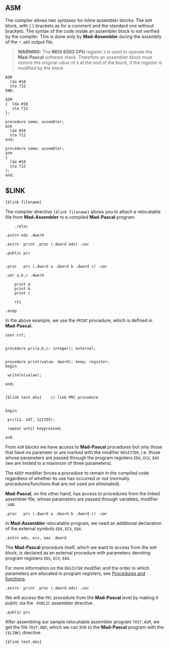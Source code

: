 #

## ASM

The compiler allows two syntaxes for inline assembler blocks: The `ASM` block, with { } brackets as for a comment and the standard one without brackets. The syntax of the code inside an assembler block is not verified by the compiler. This is done only by **Mad-Assembler** during the assembly of the `*.a65` output file.

> **WARNING:**
The **MOS 6502 CPU** register `X` is used to operate the **Mad-Pascal** software stack. Therefore an assembler block must restore the original value of `X` at the end of the block, if the register is modified by the block.

```Delphi
ASM
  lda #10
  sta 712
END;
```

```Delphi
ASM
{  lda #10
   sta 712
};
```

```Delphi
procedure name; assembler;
asm
  lda #10
  sta 712
end;
```

```Delphi
procedure name; assembler;
asm
{
  lda #10
  sta 712
};
end;
```

## $LINK

```Delphi
{$link filename}
```

The compiler directive `{$link filename}` allows you to attach a relocatable file from **Mad-Assembler** to a compiled **Mad-Pascal** program.

```Delphi
	.reloc

.extrn edx .dword

.extrn	print .proc (.dword edx) .var

.public	prc


.proc	prc (.dword a .dword b .dword c) .var

.var a,b,c .dword

	print a
	print b
	print c

	rts

.endp
```

In the above example, we use the `PRINT` procedure, which is defined in **Mad-Pascal**.

```Delphi
uses crt;


procedure prc(a,b,c: integer); external;


procedure print(value: dword); keep; register;
begin

 writeln(value);

end;


{$link test.obx}	// link PRC procedure


begin

 prc(11, 347, 321785);

 repeat until keypressed;

end.
```

From `ASM` blocks we have access to **Mad-Pascal** procedures but only those that have no parameer or are marked with the modifier `REGISTER`, i.e. those whose parameters are passed through the program registers `EDX`, `ECX`, `EAX` (we are limited to a maximum of three parameters).

The `KEEP` modifier forces a procedure to remain in the compiled code regardless of whether its use has occurred or not (normally procedures/functions that are not used are eliminated).

**Mad-Pascal**, on the other hand, has access to procedures from the linked assembler file, whose parameters are passed through variables, modifier `.VAR`.

```Delphi
.proc	prc (.dword a .dword b .dword c) .var
```

In **Mad-Assembler** relocatable program, we need an additional declaration of the external symbols `EDX`, `ECX`, `EAX`.

```Delphi
.extrn edx, ecx, eax .dword
```

The **Mad-Pascal** procedure itself, which we want to access from the `ASM` block, is declared as an external procedure with parameters denoting program registers `EDX`, `ECX`, `EAX`.

For more information on the `REGISTER` modifier and the order in which parameters are allocated in program registers, see [Procedures and functions](../procedures-functions/#register).

```Delphi
.extrn	print .proc (.dword edx) .var
```

We will access the `PRC` procedure from the **Mad-Pascal** level by making it public via the `.PUBLIC` assembler directive.

```Delphi
.public	prc
```

After assembling our sample relocatable assembler program `TEST.ASM`, we get the file `TEST.OBX`, which we can link to the **Mad-Pascal** program with the `{$LINK}` directive.

```Delphi
{$link test.obx}
```
